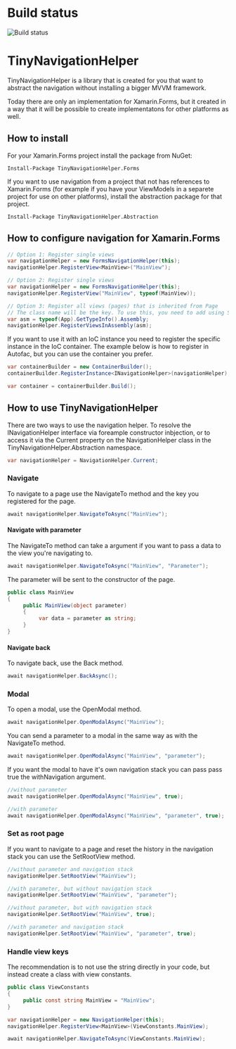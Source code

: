 # Build status

<img src="https://io2gamelabs.visualstudio.com/_apis/public/build/definitions/be16d002-5786-41a1-bf3b-3e13d5e80aa0/7/badge" alt="Build status" />

# TinyNavigationHelper
TinyNavigationHelper is a library that is created for you that want to abstract the navigation without installing a bigger MVVM framework. 

Today there are only an implementation for Xamarin.Forms, but it created in a way that it will be possible to create implementatons for other platforms as well.

## How to install
For your Xamarin.Forms project install the package from NuGet:

```
Install-Package TinyNavigationHelper.Forms
```

If you want to use navigation from a project that not has references to Xamarin.Forms (for example if you have your ViewModels in a separete project for use on other platforms), install the abstraction package for that project.

```
Install-Package TinyNavigationHelper.Abstraction
```

## How to configure navigation for Xamarin.Forms

```cs
// Option 1: Register single views
var navigationHelper = new FormsNavigationHelper(this);
navigationHelper.RegisterView<MainView>("MainView");

// Option 2: Register single views
var navigationHelper = new FormsNavigationHelper(this);
navigationHelper.RegisterView("MainView", typeof(MainView));

// Option 3: Register all views (pages) that is inherited from Page
// The class name will be the key. To use this, you need to add using System.Reflection;
var asm = typeof(App).GetTypeInfo().Assembly;
navigationHelper.RegisterViewsInAssembly(asm);
```

If you want to use it with an IoC instance you need to register the specific instance in the IoC container. The example below is how to register in Autofac, but you can use the container you prefer.

```cs
var containerBuilder = new ContainerBuilder();
containerBuilder.RegisterInstance<INavigationHelper>(navigationHelper);

var container = containerBuilder.Build();
```
## How to use TinyNavigationHelper
There are two ways to use the navigation helper. To resolve the INavigationHelper interface via foreample constructor inbjection, or to access it via the Current property on the NavigationHelper class in the TinyNavigationHelper.Abstraction namespace.

```cs
var navigationHelper = NavigationHelper.Current;
```

### Navigate
To navigate to a page use the NavigateTo method and the key you registered for the page.

```cs
await navigationHelper.NavigateToAsync("MainView");
```

#### Navigate with parameter
The NavigateTo method can take a argument if you want to pass a data to the view you're navigating to.

```cs
await navigationHelper.NavigateToAsync("MainView", "Parameter");
```
The parameter will be sent to the constructor of the page.

```cs
public class MainView
{
     public MainView(object parameter)
     {
          var data = parameter as string;
     }
}
```
#### Navigate back
To navigate back, use the Back method.

```cs
await navigationHelper.BackAsync();
```

### Modal
To open a modal, use the OpenModal method.
```cs
await navigationHelper.OpenModalAsync("MainView");
```
You can send a parameter to a modal in the same way as with the NavigateTo method.

```cs
await navigationHelper.OpenModalAsync("MainView", "parameter");
```

If you want the modal to have it's own navigation stack you can pass pass true the withNavigation argument.

```cs
//without parameter
await navigationHelper.OpenModalAsync("MainView", true);

//with parameter
await navigationHelper.OpenModalAsync("MainView", "parameter", true);
```

### Set as root page
If you want to navigate to a page and reset the history in the navigation stack you can use the SetRootView method.

```cs
//without parameter and navigation stack
navigationHelper.SetRootView("MainView");

//with parameter, but without navigation stack
navigationHelper.SetRootView("MainView", "parameter");

//without parameter, but with navigation stack
navigationHelper.SetRootView("MainView", true);

//with parameter and navigation stack
navigationHelper.SetRootView("MainView", "parameter", true);
```

### Handle view keys
The recommendation is to not use the string directly in your code, but instead create a class with view constants.

```cs
public class ViewConstants
{
     public const string MainView = "MainView";
}
```

```cs
var navigationHelper = new NavigationHelper(this);
navigationHelper.RegisterView<MainView>(ViewConstants.MainView);
```

```cs
await navigationHelper.NavigateToAsync(ViewConstants.MainView);
```

